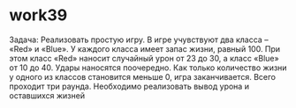 # work39
Задача: Реализовать простую игру. В игре учувствуют два класса – «Red» и «Blue». У 
каждого класса имеет запас жизни, равный 100. При этом класс «Red» наносит случайный 
урон от 23 до 30, а класс «Blue» от 10 до 40. Удары наносятся поочередно. Как только 
количество жизни у одного из классов становится меньше 0, игра заканчивается. Всего 
проходит три раунда.
Необходимо реализовать вывод урона и оставшихся жизней

